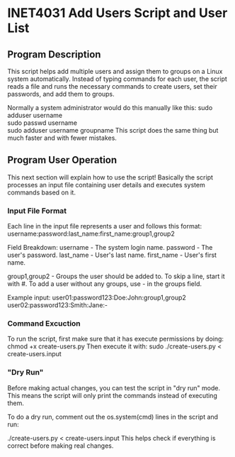 # INET4031 Add Users Script and User List

## Program Description

This script helps add multiple users and assign them to groups on a Linux system automatically. Instead of typing commands for each user, the script reads a file and runs the necessary commands to create users, set their passwords, and add them to groups.

Normally a system administrator would do this manually like this:
sudo adduser username  
sudo passwd username  
sudo adduser username groupname 
This script does the same thing but much faster and with fewer mistakes.

## Program User Operation

This next section will explain how to use the script! Basically the script processes an input file containing user details and executes system commands based on it.

### Input File Format
Each line in the input file represents a user and follows this format:
username:password:last_name:first_name:group1,group2

Field Breakdown:
username - The system login name.
password - The user's password.
last_name - User's last name.
first_name - User's first name.

group1,group2 - Groups the user should be added to.
To skip a line, start it with #.
To add a user without any groups, use - in the groups field.

Example input:
user01:password123:Doe:John:group1,group2
user02:password123:Smith:Jane:-

### Command Excuction

To run the script, first make sure that it has execute permissions by doing: chmod +x create-users.py
Then execute it with: sudo ./create-users.py < create-users.input

### "Dry Run"
Before making actual changes, you can test the script in "dry run" mode.
This means the script will only print the commands instead of executing them.

To do a dry run, comment out the os.system(cmd) lines in the script and run:

./create-users.py < create-users.input
This helps check if everything is correct before making real changes.
